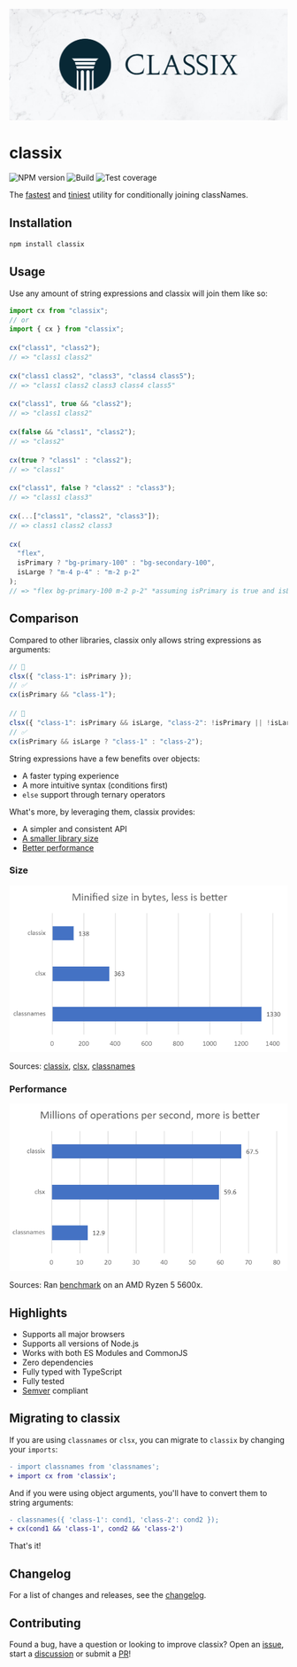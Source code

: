 ![Banner](media/banner.jpg)

# classix

![NPM version](https://img.shields.io/npm/v/classix?style=flat-square)
![Build](https://img.shields.io/github/workflow/status/alexnault/classix/ci-and-publish?style=flat-square)
![Test coverage](https://img.shields.io/codecov/c/github/alexnault/classix?style=flat-square)

The [fastest](#performance) and [tiniest](#size) utility for conditionally joining classNames.

## Installation

```bash
npm install classix
```

## Usage

Use any amount of string expressions and classix will join them like so:

```js
import cx from "classix";
// or
import { cx } from "classix";

cx("class1", "class2");
// => "class1 class2"

cx("class1 class2", "class3", "class4 class5");
// => "class1 class2 class3 class4 class5"

cx("class1", true && "class2");
// => "class1 class2"

cx(false && "class1", "class2");
// => "class2"

cx(true ? "class1" : "class2");
// => "class1"

cx("class1", false ? "class2" : "class3");
// => "class1 class3"

cx(...["class1", "class2", "class3"]);
// => class1 class2 class3

cx(
  "flex",
  isPrimary ? "bg-primary-100" : "bg-secondary-100",
  isLarge ? "m-4 p-4" : "m-2 p-2"
);
// => "flex bg-primary-100 m-2 p-2" *assuming isPrimary is true and isLarge is false
```

## Comparison

Compared to other libraries, classix only allows string expressions as arguments:

```js
// 🚫
clsx({ "class-1": isPrimary });
// ✅
cx(isPrimary && "class-1");

// 🚫
clsx({ "class-1": isPrimary && isLarge, "class-2": !isPrimary || !isLarge });
// ✅
cx(isPrimary && isLarge ? "class-1" : "class-2");
```

String expressions have a few benefits over objects:

- A faster typing experience
- A more intuitive syntax (conditions first)
- `else` support through ternary operators

What's more, by leveraging them, classix provides:

- A simpler and consistent API
- [A smaller library size](#size)
- [Better performance](#performance)

### Size

![Size comparison chart](media/size.png)

Sources: [classix](https://bundlejs.com/api?q=classix), [clsx](https://bundlejs.com/api?q=clsx), [classnames](https://bundlejs.com/api?q=classnames)

### Performance

![Performance comparison chart](media/perf.png)

Sources: Ran [benchmark](benchmark/) on an AMD Ryzen 5 5600x.

## Highlights

- Supports all major browsers
- Supports all versions of Node.js
- Works with both ES Modules and CommonJS
- Zero dependencies
- Fully typed with TypeScript
- Fully tested
- [Semver](https://semver.org/) compliant

## Migrating to classix

If you are using `classnames` or `clsx`, you can migrate to `classix` by changing your `imports`:

```diff
- import classnames from 'classnames';
+ import cx from 'classix';
```

And if you were using object arguments, you'll have to convert them to string arguments:

```diff
- classnames({ 'class-1': cond1, 'class-2': cond2 });
+ cx(cond1 && 'class-1', cond2 && 'class-2')
```

That's it!

## Changelog

For a list of changes and releases, see the [changelog](https://github.com/alexnault/classix/releases).

## Contributing

Found a bug, have a question or looking to improve classix? Open an [issue](https://github.com/alexnault/classix/issues/new), start a [discussion](https://github.com/alexnault/classix/discussions/new) or submit a [PR](https://github.com/alexnault/classix/fork)!
